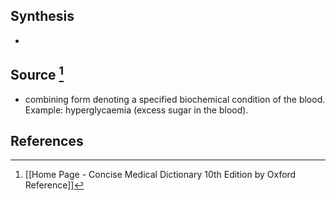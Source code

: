 ## Synthesis
- 
## Source [^1]
- combining form denoting a specified biochemical condition of the blood. Example: hyperglycaemia (excess sugar in the blood).
## References

[^1]: [[Home Page - Concise Medical Dictionary 10th Edition by Oxford Reference]]